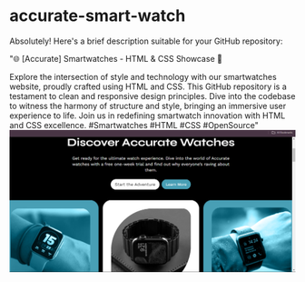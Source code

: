 # accurate-smart-watch
Absolutely! Here's a brief description suitable for your GitHub repository:

"🌐 [Accurate] Smartwatches - HTML & CSS Showcase 🎨

Explore the intersection of style and technology with our smartwatches website, proudly crafted using HTML and CSS. This GitHub repository is a testament to clean and responsive design principles. Dive into the codebase to witness the harmony of structure and style, bringing an immersive user experience to life. Join us in redefining smartwatch innovation with HTML and CSS excellence. #Smartwatches #HTML #CSS #OpenSource"
![accurate](https://github.com/nikhil8424/accurate-smart-watch/blob/main/Screenshot%202024-02-08%20123053.png)
